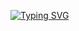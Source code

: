 [![Typing SVG](https://readme-typing-svg.herokuapp.com?font=Consolas&weight=1200&size=30&pause=1000&center=true&vCenter=true&width=438&height=80&lines=Be+Creative%2C+Be+Critical)](https://git.io/typing-svg)
